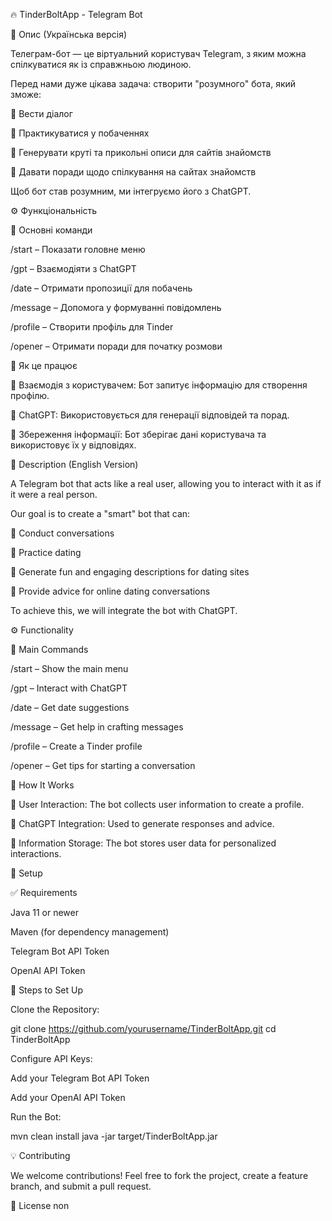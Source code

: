 🔥 TinderBoltApp - Telegram Bot

📌 Опис (Українська версія)

Телеграм-бот — це віртуальний користувач Telegram, з яким можна спілкуватися як із справжньою людиною.

Перед нами дуже цікава задача: створити "розумного" бота, який зможе:

💬 Вести діалог

💖 Практикуватися у побаченнях

📝 Генерувати круті та прикольні описи для сайтів знайомств

📢 Давати поради щодо спілкування на сайтах знайомств

Щоб бот став розумним, ми інтегруємо його з ChatGPT.

⚙️ Функціональність

🔹 Основні команди

/start – Показати головне меню

/gpt – Взаємодіяти з ChatGPT

/date – Отримати пропозиції для побачень

/message – Допомога у формуванні повідомлень

/profile – Створити профіль для Tinder

/opener – Отримати поради для початку розмови

🔹 Як це працює

🤖 Взаємодія з користувачем: Бот запитує інформацію для створення профілю.

🧠 ChatGPT: Використовується для генерації відповідей та порад.

📁 Збереження інформації: Бот зберігає дані користувача та використовує їх у відповідях.

📌 Description (English Version)

A Telegram bot that acts like a real user, allowing you to interact with it as if it were a real person.

Our goal is to create a "smart" bot that can:

💬 Conduct conversations

💖 Practice dating

📝 Generate fun and engaging descriptions for dating sites

📢 Provide advice for online dating conversations

To achieve this, we will integrate the bot with ChatGPT.

⚙️ Functionality

🔹 Main Commands

/start – Show the main menu

/gpt – Interact with ChatGPT

/date – Get date suggestions

/message – Get help in crafting messages

/profile – Create a Tinder profile

/opener – Get tips for starting a conversation

🔹 How It Works

🤖 User Interaction: The bot collects user information to create a profile.

🧠 ChatGPT Integration: Used to generate responses and advice.

📁 Information Storage: The bot stores user data for personalized interactions.

🚀 Setup

✅ Requirements

Java 11 or newer

Maven (for dependency management)

Telegram Bot API Token

OpenAI API Token

🔧 Steps to Set Up

Clone the Repository:

git clone https://github.com/yourusername/TinderBoltApp.git
cd TinderBoltApp

Configure API Keys:

Add your Telegram Bot API Token

Add your OpenAI API Token

Run the Bot:

mvn clean install
java -jar target/TinderBoltApp.jar

💡 Contributing

We welcome contributions! Feel free to fork the project, create a feature branch, and submit a pull request.

📜 License
non



